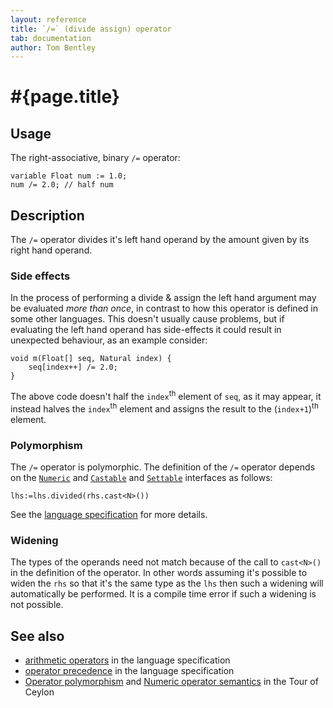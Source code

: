 ```yaml
---
layout: reference
title: `/=` (divide assign) operator
tab: documentation
author: Tom Bentley
---
```


# #{page.title}

## Usage 

The right-associative, binary `/=` operator:

    variable Float num := 1.0;
    num /= 2.0; // half num 

## Description

The `/=` operator divides it's left hand operand by the amount given by 
its right hand operand. 

### Side effects

In the process of performing a divide & assign the left hand argument 
may be evaluated *more than once*, in contrast to how this operator is defined
in some other languages. This doesn't usually cause problems, but if evaluating
the left hand operand has side-effects it could result in unexpected behaviour,
as an example consider:

    void m(Float[] seq, Natural index) {
        seq[index++] /= 2.0;
    }

The above code doesn't half the `index`<sup>th</sup> element of `seq`, as it 
may appear, it instead halves the `index`<sup>th</sup> element and 
assigns the result to the (`index+1`)<sup>th</sup> element.

### Polymorphism

The `/=` operator is polymorphic. The definition of the `/=` operator depends 
on the [`Numeric`](../../ceylon.language/Numeric) and 
[`Castable`](../../ceylon.language/Castable) and
[`Settable`](../../ceylon.language/Settable) interfaces as follows:

    lhs:=lhs.divided(rhs.cast<N>())

See the [language specification](#{site.urls.spec}#arithmetic) for more details.

### Widening

The types of the operands need not match because of the call to `cast<N>()` 
in the definition of the operator. In other words assuming it's possible to 
widen the `rhs` so that it's the same type as the `lhs` then 
such a widening will automatically be performed. It is a compile time error if 
such a widening is not possible.

## See also

* [arithmetic operators](#{site.urls.spec}#arithmetic) in the 
  language specification
* [operator precedence](#{site.urls.spec}#operatorprecedence) in the 
  language specification
* [Operator polymorphism](/documentation/tour/language-module/#operator_polymorphism) 
  and 
  [Numeric operator semantics](/documentation/tour/language-module/#numeric_operator_semantics) 
  in the Tour of Ceylon
